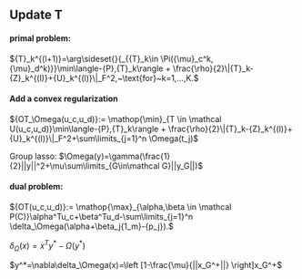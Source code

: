 ##  Update T

#### primal problem:

${T}_k^{(l+1)}=\arg\sideset{}{_{{T}_k\in \Pi({\mu}_c^k,{\mu}_d^k)}}\min\langle-{P},{T}_k\rangle +
\frac{\rho}{2}\|{T}_k-{Z}_k^{(l)}+{U}_k^{(l)}\|_F^2,~\text{for}~k=1,...,K.$

#### Add a convex regularization

${OT_\Omega(u_c,u_d)}:= \mathop{\min}_{T \in \mathcal U(u_c,u_d)}\min\langle-{P},{T}_k\rangle +
\frac{\rho}{2}\|{T}_k-{Z}_k^{(l)}+{U}_k^{(l)}\|_F^2+\sum\limits_{j=1}^n \Omega(t_j)$

Group lasso: $\Omega(y)=\gamma(\frac{1}{2}||y||^2+\mu\sum\limits_{G\in\mathcal G}||y_G||)$

#### dual problem:

${OT(u_c,u_d)}:= \mathop{\max}_{\alpha,\beta \in \mathcal P(C)}\alpha^Tu_c+\beta^Tu_d-\sum\limits_{j=1}^n \delta_\Omega(\alpha+\beta_j{1_m}-{p_j}).$

$\delta_\Omega(x)=x^Ty^*-\Omega(y^*)$

$y^*=\nabla\delta_\Omega(x)=\left [1-\frac{\mu}{||x_G^+||} \right]x_G^+$



